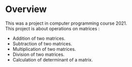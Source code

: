 # Overview
This was a project in computer programming course 2021.\
This project is about operations on matrices :
+ Addition of two matrices.
+ Subtraction of two matrices.
+ Multiplication of two matrices.
+ Division of two matrices.
+ Calculation of determinant of a matrix.


